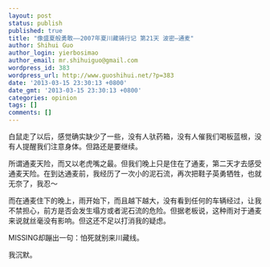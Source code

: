 ```yaml
---
layout: post
status: publish
published: true
title: "像盛夏般勇敢——2007年夏川藏骑行记 第21天 波密—通麦"
author: Shihui Guo
author_login: yierbosimao
author_email: mr.shihuiguo@gmail.com
wordpress_id: 383
wordpress_url: http://www.guoshihui.net/?p=383
date: '2013-03-15 23:30:13 +0800'
date_gmt: '2013-03-15 23:30:13 +0800'
categories: opinion
tags: []
comments: []
---
```

<p><span style="font-family: 宋体, SimSun;">白鼠走了以后，感觉确实缺少了一些，没有人驮药箱，没有人催我们喝板蓝根，没有人提醒我们注意身体。但路还是要继续。</span></p>
<p><span style="font-family: 宋体, SimSun;">所谓通麦天险，而又以老虎嘴之最。但我们晚上只是住在了通麦，第二天才去感受通麦天险。在到达通麦前，我经历了一次小的泥石流，再次把鞋子英勇牺牲，也就无奈了，我忍～</span></p>
<p><span style="font-family: 宋体, SimSun;">而在通麦住下的晚上，雨开始下，而且越下越大，没有看到任何的车辆经过，让我不禁担心，前方是否会发生塌方或者泥石流的危险。但据老板说，这种雨对于通麦来说就丝毫没有影响。但这还不足以打消我的疑虑。</span></p>
<p>MISSING<span style="font-family: 宋体, SimSun;">却蹦出一句：怕死就别来川藏线。</span></p>
<p><span style="font-family: 宋体, SimSun;">我沉默。</span></p>
